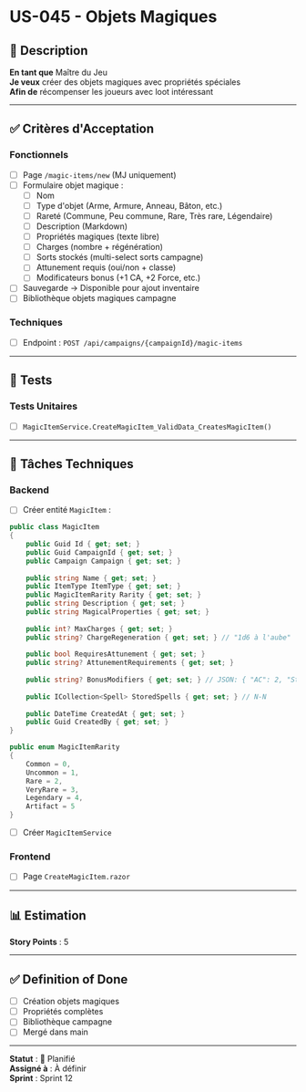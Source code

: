 # US-045 - Objets Magiques

## 📝 Description

**En tant que** Maître du Jeu  
**Je veux** créer des objets magiques avec propriétés spéciales  
**Afin de** récompenser les joueurs avec loot intéressant

---

## ✅ Critères d'Acceptation

### Fonctionnels
- [ ] Page `/magic-items/new` (MJ uniquement)
- [ ] Formulaire objet magique :
  - [ ] Nom
  - [ ] Type d'objet (Arme, Armure, Anneau, Bâton, etc.)
  - [ ] Rareté (Commune, Peu commune, Rare, Très rare, Légendaire)
  - [ ] Description (Markdown)
  - [ ] Propriétés magiques (texte libre)
  - [ ] Charges (nombre + régénération)
  - [ ] Sorts stockés (multi-select sorts campagne)
  - [ ] Attunement requis (oui/non + classe)
  - [ ] Modificateurs bonus (+1 CA, +2 Force, etc.)
- [ ] Sauvegarde → Disponible pour ajout inventaire
- [ ] Bibliothèque objets magiques campagne

### Techniques
- [ ] Endpoint : `POST /api/campaigns/{campaignId}/magic-items`

---

## 🧪 Tests

### Tests Unitaires
- [ ] `MagicItemService.CreateMagicItem_ValidData_CreatesMagicItem()`

---

## 🔧 Tâches Techniques

### Backend
- [ ] Créer entité `MagicItem` :
```csharp
public class MagicItem
{
    public Guid Id { get; set; }
    public Guid CampaignId { get; set; }
    public Campaign Campaign { get; set; }
    
    public string Name { get; set; }
    public ItemType ItemType { get; set; }
    public MagicItemRarity Rarity { get; set; }
    public string Description { get; set; }
    public string MagicalProperties { get; set; }
    
    public int? MaxCharges { get; set; }
    public string? ChargeRegeneration { get; set; } // "1d6 à l'aube"
    
    public bool RequiresAttunement { get; set; }
    public string? AttunementRequirements { get; set; }
    
    public string? BonusModifiers { get; set; } // JSON: { "AC": 2, "Strength": 1 }
    
    public ICollection<Spell> StoredSpells { get; set; } // N-N
    
    public DateTime CreatedAt { get; set; }
    public Guid CreatedBy { get; set; }
}

public enum MagicItemRarity
{
    Common = 0,
    Uncommon = 1,
    Rare = 2,
    VeryRare = 3,
    Legendary = 4,
    Artifact = 5
}
```
- [ ] Créer `MagicItemService`

### Frontend
- [ ] Page `CreateMagicItem.razor`

---

## 📊 Estimation

**Story Points** : 5

---

## ✅ Definition of Done

- [ ] Création objets magiques
- [ ] Propriétés complètes
- [ ] Bibliothèque campagne
- [ ] Mergé dans main

---

**Statut** : 📝 Planifié  
**Assigné à** : À définir  
**Sprint** : Sprint 12
